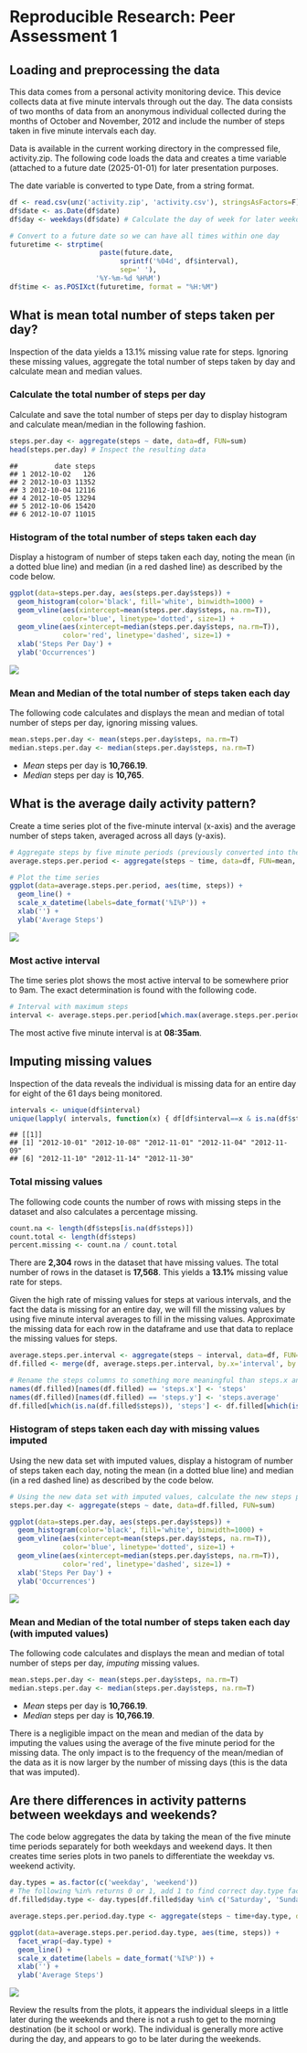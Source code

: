 # Reproducible Research: Peer Assessment 1


## Loading and preprocessing the data
This data comes from a personal activity monitoring device. This device collects data at five minute intervals
through out the day. The data consists of two months of data from an anonymous individual collected during the months of 
October and November, 2012 and include the number of steps taken in five minute intervals each day.

Data is available in the current working directory in the compressed file, activity.zip. The following code loads the data and
creates a time variable (attached to a future date (2025-01-01) for later presentation purposes.

The date variable is converted to type Date, from a string format.

```r
df <- read.csv(unz('activity.zip', 'activity.csv'), stringsAsFactors=F)
df$date <- as.Date(df$date)
df$day <- weekdays(df$date) # Calculate the day of week for later weekday/weekend use

# Convert to a future date so we can have all times within one day
futuretime <- strptime(                        
                      paste(future.date, 
                           sprintf('%04d', df$interval), 
                           sep=' '),
                     '%Y-%m-%d %H%M')
df$time <- as.POSIXct(futuretime, format = "%H:%M")
```

## What is mean total number of steps taken per day?

Inspection of the data yields a 13.1% missing value rate for steps. 
Ignoring these missing values, aggregate the total number of steps taken by day and calculate mean and median values.

### Calculate the total number of steps per day
Calculate and save the total number of steps per day to display histogram and calculate mean/median in the following fashion.

```r
steps.per.day <- aggregate(steps ~ date, data=df, FUN=sum)
head(steps.per.day) # Inspect the resulting data
```

```
##         date steps
## 1 2012-10-02   126
## 2 2012-10-03 11352
## 3 2012-10-04 12116
## 4 2012-10-05 13294
## 5 2012-10-06 15420
## 6 2012-10-07 11015
```

### Histogram of the total number of steps taken each day
Display a histogram of number of steps taken each day, noting the mean (in a dotted blue line) and 
median (in a red dashed line) as described by the code below.

```r
ggplot(data=steps.per.day, aes(steps.per.day$steps)) + 
  geom_histogram(color='black', fill='white', binwidth=1000) +
  geom_vline(aes(xintercept=mean(steps.per.day$steps, na.rm=T)), 
             color='blue', linetype='dotted', size=1) +
  geom_vline(aes(xintercept=median(steps.per.day$steps, na.rm=T)), 
             color='red', linetype='dashed', size=1) +
  xlab('Steps Per Day') + 
  ylab('Occurrences')
```

![](PA1_template_files/figure-html/unnamed-chunk-5-1.png) 

### Mean and Median of the total number of steps taken each day
The following code calculates and displays the mean and median of total number of steps per day, ignoring missing values.

```r
mean.steps.per.day <- mean(steps.per.day$steps, na.rm=T)
median.steps.per.day <- median(steps.per.day$steps, na.rm=T)
```
- *Mean* steps per day is **10,766.19**.
- *Median* steps per day is **10,765**.

## What is the average daily activity pattern?
Create a time series plot of the five-minute interval (x-axis) and the average number of steps taken, 
averaged across all days (y-axis).

```r
# Aggregate steps by five minute periods (previously converted into the $time variable)
average.steps.per.period <- aggregate(steps ~ time, data=df, FUN=mean, na.rm=T)

# Plot the time series
ggplot(data=average.steps.per.period, aes(time, steps)) +
  geom_line() +
  scale_x_datetime(labels=date_format('%I%P')) +
  xlab('') +
  ylab('Average Steps')
```

![](PA1_template_files/figure-html/unnamed-chunk-7-1.png) 

### Most active interval
The time series plot shows the most active interval to be somewhere prior to 9am. The exact determination is found with
the following code.

```r
# Interval with maximum steps
interval <- average.steps.per.period[which.max(average.steps.per.period$steps), ]
```
The most active five minute interval is at **08:35am**.

## Imputing missing values
Inspection of the data reveals the individual is missing data for an entire day for eight of the 61 days being monitored.

```r
intervals <- unique(df$interval)
unique(lapply( intervals, function(x) { df[df$interval==x & is.na(df$steps), 'date'] } ))
```

```
## [[1]]
## [1] "2012-10-01" "2012-10-08" "2012-11-01" "2012-11-04" "2012-11-09"
## [6] "2012-11-10" "2012-11-14" "2012-11-30"
```

### Total missing values
The following code counts the number of rows with missing steps in the dataset and also calculates a percentage missing.

```r
count.na <- length(df$steps[is.na(df$steps)])
count.total <- length(df$steps)
percent.missing <- count.na / count.total
```

There are **2,304** rows in the dataset that have missing values. 
The total number of rows in the dataset is **17,568**.
This yields a **13.1%** missing value rate for steps. 

Given the high rate of missing values for steps at various intervals, and the fact the data is missing for an entire day,
we will fill the missing values by using five minute interval averages to fill in the missing values. Approximate the missing
data for each row in the dataframe and use that data to replace the missing values for steps.

```r
average.steps.per.interval <- aggregate(steps ~ interval, data=df, FUN=mean)
df.filled <- merge(df, average.steps.per.interval, by.x='interval', by.y='interval')

# Rename the steps columns to something more meaningful than steps.x and steps.y
names(df.filled)[names(df.filled) == 'steps.x'] <- 'steps'
names(df.filled)[names(df.filled) == 'steps.y'] <- 'steps.average'
df.filled[which(is.na(df.filled$steps)), 'steps'] <- df.filled[which(is.na(df.filled$steps)), 'steps.average']
```

### Histogram of steps taken each day with missing values imputed
Using the new data set with imputed values, display a histogram of number of steps taken each day, 
noting the mean (in a dotted blue line) and median (in a red dashed line) as described by the code below.

```r
# Using the new data set with imputed values, calculate the new steps per day
steps.per.day <- aggregate(steps ~ date, data=df.filled, FUN=sum)

ggplot(data=steps.per.day, aes(steps.per.day$steps)) + 
  geom_histogram(color='black', fill='white', binwidth=1000) +
  geom_vline(aes(xintercept=mean(steps.per.day$steps, na.rm=T)), 
             color='blue', linetype='dotted', size=1) +
  geom_vline(aes(xintercept=median(steps.per.day$steps, na.rm=T)), 
             color='red', linetype='dashed', size=1) +
  xlab('Steps Per Day') + 
  ylab('Occurrences')
```

![](PA1_template_files/figure-html/unnamed-chunk-12-1.png) 

### Mean and Median of the total number of steps taken each day (with imputed values)
The following code calculates and displays the mean and median of total number of steps per day, *imputing* missing values.

```r
mean.steps.per.day <- mean(steps.per.day$steps, na.rm=T)
median.steps.per.day <- median(steps.per.day$steps, na.rm=T)
```
- *Mean* steps per day is **10,766.19**.
- *Median* steps per day is **10,766.19**.

There is a negligible impact on the mean and median of the data by imputing the values using the average of the five minute period for the missing data. The only impact is to the frequency of the mean/median of the data as it is now larger by the number of missing days (this is the data that was imputed).

## Are there differences in activity patterns between weekdays and weekends?
The code below aggregates the data by taking the mean of the five minute time periods separately for both weekdays and weekend days. It then creates time series plots in two panels to differentiate the weekday vs. weekend activity.


```r
day.types = as.factor(c('weekday', 'weekend'))
# The following %in% returns 0 or 1, add 1 to find correct day.type factor.
df.filled$day.type <- day.types[df.filled$day %in% c('Saturday', 'Sunday')+1]

average.steps.per.period.day.type <- aggregate(steps ~ time+day.type, data=df.filled, FUN=mean)

ggplot(data=average.steps.per.period.day.type, aes(time, steps)) +
  facet_wrap(~day.type) +
  geom_line() +
  scale_x_datetime(labels = date_format('%I%P')) +
  xlab('') +
  ylab('Average Steps')
```

![](PA1_template_files/figure-html/unnamed-chunk-14-1.png) 

Review the results from the plots, it appears the individual sleeps in a little later during the weekends and there is not a rush to get to the morning destination (be it school or work). The individual is generally more active during the day, and appears to go to be later during the weekends.
